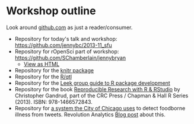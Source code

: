 Workshop outline
========================================================

Look around [github.com](github.com) as just a reader/consumer.

  * Repository for today's talk and workshop: <https://github.com/jennybc/2013-11_sfu>
  * Repository for rOpenSci part of workshop: <https://github.com/SChamberlain/jennybryan>
    - [View as HTML](http://htmlpreview.github.com/?https://github.com/SChamberlain/jennybryan/blob/master/ropensci_demo.html)
  * Repository for the [knitr package](https://github.com/yihui/knitr)
  * Repository for the [R/qtl](https://github.com/kbroman/qtl)
  * Repository for the [Leek group guide to R package development](https://github.com/jtleek/rpackages)
  * Repository for the book [Reproducible Research with R & RStudio](https://github.com/christophergandrud/Rep-Res-Book) by Christopher Gandrud, part of the CRC Press / Chapman & Hall R Series (2013). ISBN: 978-1466572843.
  * Repository for [a system the City of Chicago uses](https://github.com/corynissen/foodborne_classifier) to detect foodborne illness from tweets. Revolution Analytics [Blog post](http://blog.revolutionanalytics.com/2013/08/foodborne-chicago.html) about this. 
  

